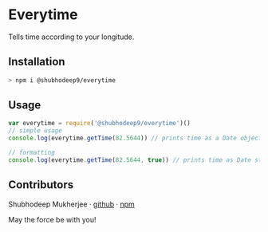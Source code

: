 # Everytime
Tells time according to your longitude.

## Installation
```sh
> npm i @shubhodeep9/everytime
```

## Usage
```js
var everytime = require('@shubhodeep9/everytime')()
// simple usage
console.log(everytime.getTime(82.5644)) // prints time as a Date object eg: 2017-12-26T23:03:28.402Z

// formatting
console.log(everytime.getTime(82.5644, true)) // prints time as Date string eg: 'Wed, 27 Dec 2017 04:33:28 GMT'

```

## Contributors
Shubhodeep Mukherjee · [github](https://github.com/shubhodeep9) · [npm](https://www.npmjs.com/~shubhodeep9)

May the force be with you!
